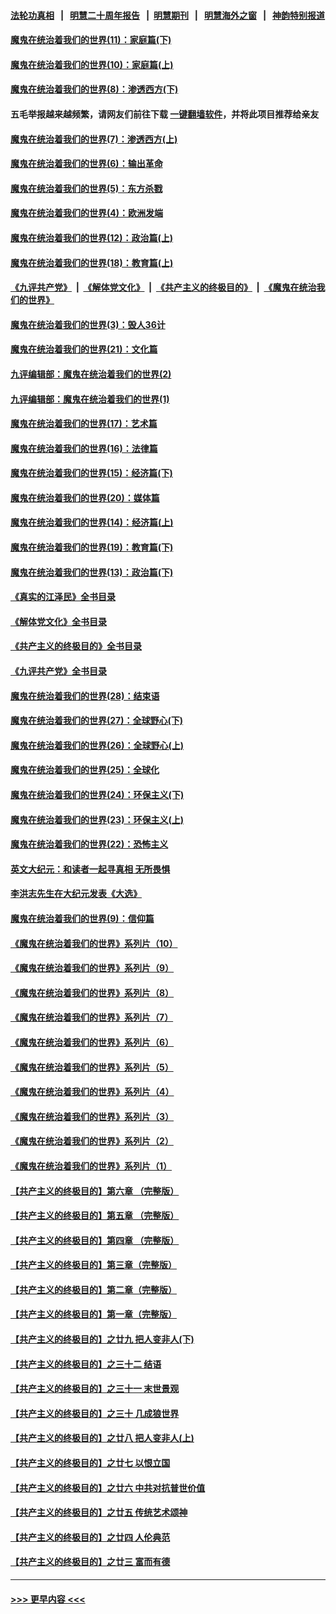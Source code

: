 #### [法轮功真相](https://github.com/gfw-breaker/truth/blob/master/README.md?t=0) &nbsp;&nbsp;|&nbsp;&nbsp; [明慧二十周年报告](https://github.com/gfw-breaker/mh-reports/blob/master/README.md?t=0) &nbsp;&nbsp;|&nbsp;&nbsp;[明慧期刊](https://github.com/gfw-breaker/mh-qikan) &nbsp;&nbsp;|&nbsp;&nbsp; [明慧海外之窗](https://github.com/gfw-breaker/mh-news/blob/master/README.md?t=0) &nbsp;&nbsp;|&nbsp;&nbsp; [神韵特别报道](https://github.com/gfw-breaker/mh-news/blob/master/shenyun.md?t=0)
#### [魔鬼在统治着我们的世界(11)：家庭篇(下)](../pages/nsc422/n10440961.md?t=12271543) 
#### [魔鬼在统治着我们的世界(10)：家庭篇(上)](../pages/nsc422/n10435448.md?t=12271543) 
#### [魔鬼在统治着我们的世界(8)：渗透西方(下)](../pages/nsc422/n10429603.md?t=12271543) 
#### 五毛举报越来越频繁，请网友们前往下载 [一键翻墙软件](https://github.com/gfw-breaker/ssr-accounts)，并将此项目推荐给亲友
#### [魔鬼在统治着我们的世界(7)：渗透西方(上)](../pages/nsc422/n10426013.md?t=12271543) 
#### [魔鬼在统治着我们的世界(6)：输出革命](../pages/nsc422/n10421536.md?t=12271543) 
#### [魔鬼在统治着我们的世界(5)：东方杀戮](../pages/nsc422/n10417707.md?t=12271543) 
#### [魔鬼在统治着我们的世界(4)：欧洲发端](../pages/nsc422/n10414890.md?t=12271543) 
#### [魔鬼在统治着我们的世界(12)：政治篇(上)](../pages/nsc422/n10444576.md?t=12271543) 
#### [魔鬼在统治着我们的世界(18)：教育篇(上)](../pages/nsc422/n10526970.md?t=12271543) 
#### [《九评共产党》](https://github.com/begood0513/9ping.md/blob/master/README.md) &nbsp;|&nbsp; [《解体党文化》](../../../../jtdwh.md/blob/master/README.md)  &nbsp;|&nbsp; [《共产主义的终极目的》](../../../../gczydzjmd.md/blob/master/README.md) &nbsp;|&nbsp; [《魔鬼在统治我们的世界》](../../../../mgztzwmdsj.md/blob/master/README.md) 
#### [魔鬼在统治着我们的世界(3)：毁人36计](../pages/nsc422/n10411583.md?t=12271543) 
#### [魔鬼在统治着我们的世界(21)：文化篇](../pages/nsc422/n10597706.md?t=12271543) 
#### [九评编辑部：魔鬼在统治着我们的世界(2)](../pages/nsc422/n10410036.md?t=12271543) 
#### [九评编辑部：魔鬼在统治着我们的世界(1)](../pages/nsc422/n10406825.md?t=12271543) 
#### [魔鬼在统治着我们的世界(17)：艺术篇](../pages/nsc422/n10499093.md?t=12271543) 
#### [魔鬼在统治着我们的世界(16)：法律篇](../pages/nsc422/n10485969.md?t=12271543) 
#### [魔鬼在统治着我们的世界(15)：经济篇(下)](../pages/nsc422/n10469975.md?t=12271543) 
#### [魔鬼在统治着我们的世界(20)：媒体篇](../pages/nsc422/n10586579.md?t=12271543) 
#### [魔鬼在统治着我们的世界(14)：经济篇(上)](../pages/nsc422/n10457370.md?t=12271543) 
#### [魔鬼在统治着我们的世界(19)：教育篇(下)](../pages/nsc422/n10564808.md?t=12271543) 
#### [魔鬼在统治着我们的世界(13)：政治篇(下)](../pages/nsc422/n10448270.md?t=12271543) 
#### [《真实的江泽民》全书目录](../pages/nsc422/n13721399.md?t=12271543) 
#### [《解体党文化》全书目录](../pages/nsc422/n13721157.md?t=12271543) 
#### [《共产主义的终极目的》全书目录](../pages/nsc422/n13721048.md?t=12271543) 
#### [《九评共产党》全书目录](../pages/nsc422/n13708085.md?t=12271543) 
#### [魔鬼在统治着我们的世界(28)：结束语](../pages/nsc422/n10936246.md?t=12271543) 
#### [魔鬼在统治着我们的世界(27)：全球野心(下)](../pages/nsc422/n10928319.md?t=12271543) 
#### [魔鬼在统治着我们的世界(26)：全球野心(上)](../pages/nsc422/n10900318.md?t=12271543) 
#### [魔鬼在统治着我们的世界(25)：全球化](../pages/nsc422/n10788205.md?t=12271543) 
#### [魔鬼在统治着我们的世界(24)：环保主义(下)](../pages/nsc422/n10695307.md?t=12271543) 
#### [魔鬼在统治着我们的世界(23)：环保主义(上)](../pages/nsc422/n10688613.md?t=12271543) 
#### [魔鬼在统治着我们的世界(22)：恐怖主义](../pages/nsc422/n10614727.md?t=12271543) 
#### [英文大纪元：和读者一起寻真相 无所畏惧](../pages/nsc422/n12542027.md?t=12271543) 
#### [李洪志先生在大纪元发表《大选》](../pages/nsc422/n12534746.md?t=12271543) 
#### [魔鬼在统治着我们的世界(9)：信仰篇](../pages/nsc422/n10432159.md?t=12271543) 
#### [《魔鬼在统治着我们的世界》系列片（10）](../pages/nsc422/n12292670.md?t=12271543) 
#### [《魔鬼在统治着我们的世界》系列片（9）](../pages/nsc422/n12290859.md?t=12271543) 
#### [《魔鬼在统治着我们的世界》系列片（8）](../pages/nsc422/n12287445.md?t=12271543) 
#### [《魔鬼在统治着我们的世界》系列片（7）](../pages/nsc422/n12283425.md?t=12271543) 
#### [《魔鬼在统治着我们的世界》系列片（6）](../pages/nsc422/n12282314.md?t=12271543) 
#### [《魔鬼在统治着我们的世界》系列片（5）](../pages/nsc422/n12281419.md?t=12271543) 
#### [《魔鬼在统治着我们的世界》系列片（4）](../pages/nsc422/n12274024.md?t=12271543) 
#### [《魔鬼在统治着我们的世界》系列片（3）](../pages/nsc422/n12271322.md?t=12271543) 
#### [《魔鬼在统治着我们的世界》系列片（2）](../pages/nsc422/n12269049.md?t=12271543) 
#### [《魔鬼在统治着我们的世界》系列片（1）](../pages/nsc422/n12267575.md?t=12271543) 
#### [【共产主义的终极目的】第六章 （完整版）](../pages/nsc422/n11428913.md?t=12271543) 
#### [【共产主义的终极目的】第五章 （完整版）](../pages/nsc422/n11428912.md?t=12271543) 
#### [【共产主义的终极目的】第四章 （完整版）](../pages/nsc422/n11428907.md?t=12271543) 
#### [【共产主义的终极目的】第三章（完整版）](../pages/nsc422/n11428848.md?t=12271543) 
#### [【共产主义的终极目的】第二章（完整版）](../pages/nsc422/n11428831.md?t=12271543) 
#### [【共产主义的终极目的】第一章（完整版）](../pages/nsc422/n11417651.md?t=12271543) 
#### [【共产主义的终极目的】之廿九 把人变非人(下)](../pages/nsc422/n11344140.md?t=12271543) 
#### [【共产主义的终极目的】之三十二 结语](../pages/nsc422/n11360535.md?t=12271543) 
#### [【共产主义的终极目的】之三十一 末世景观](../pages/nsc422/n11351129.md?t=12271543) 
#### [【共产主义的终极目的】之三十 几成狼世界](../pages/nsc422/n11348280.md?t=12271543) 
#### [【共产主义的终极目的】之廿八 把人变非人(上)](../pages/nsc422/n11340492.md?t=12271543) 
#### [【共产主义的终极目的】之廿七 以恨立国](../pages/nsc422/n11336944.md?t=12271543) 
#### [【共产主义的终极目的】之廿六 中共对抗普世价值](../pages/nsc422/n11324785.md?t=12271543) 
#### [【共产主义的终极目的】之廿五 传统艺术颂神](../pages/nsc422/n11296396.md?t=12271543) 
#### [【共产主义的终极目的】之廿四 人伦典范](../pages/nsc422/n11296397.md?t=12271543) 
#### [【共产主义的终极目的】之廿三 富而有德](../pages/nsc422/n11283598.md?t=12271543) 

----
#### [ >>> 更早内容 <<< ](../indexes/nsc422-earlier.md)
